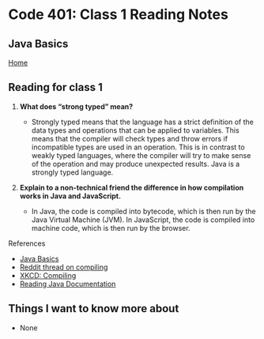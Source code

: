 # Code 401: Class 1 Reading Notes

## Java Basics

[Home](https://mtorres6739.github.io/reading-notes/)

## Reading for class 1

1. **What does “strong typed” mean?**

    - Strongly typed means that the language has a strict definition of the data types and operations that can be applied to variables. This means that the compiler will check types and throw errors if incompatible types are used in an operation. This is in contrast to weakly typed languages, where the compiler will try to make sense of the operation and may produce unexpected results. Java is a strongly typed language.

2. **Explain to a non-technical friend the difference in how compilation works in Java and JavaScript.**

    - In Java, the code is compiled into bytecode, which is then run by the Java Virtual Machine (JVM). In JavaScript, the code is compiled into machine code, which is then run by the browser.

References

- [Java Basics](https://docs.oracle.com/javase/tutorial/java/nutsandbolts/index.html)
- [Reddit thread on compiling](https://www.reddit.com/r/explainlikeimfive/comments/233dq5/eli5_what_does_it_mean_to_compile_code/)
- [XKCD: Compiling](https://xkcd.com/303/)
- [Reading Java Documentation](https://www.dummies.com/programming/java/making-sense-of-javas-api-documentation/)

## Things I want to know more about

- None
